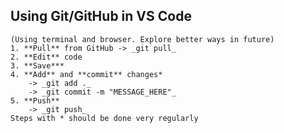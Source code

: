 ## Using Git/GitHub in VS Code
    (Using terminal and browser. Explore better ways in future)
    1. **Pull** from GitHub -> _git pull_
    2. **Edit** code
    3. **Save***
    4. **Add** and **commit** changes*
        -> _git add ._
        -> _git commit -m "MESSAGE_HERE"_
    5. **Push**
        -> _git push_
    Steps with * should be done very regularly
    
